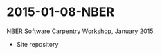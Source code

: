 2015-01-08-NBER
===============

NBER Software Carpentry Workshop, January 2015.

* Site repository

